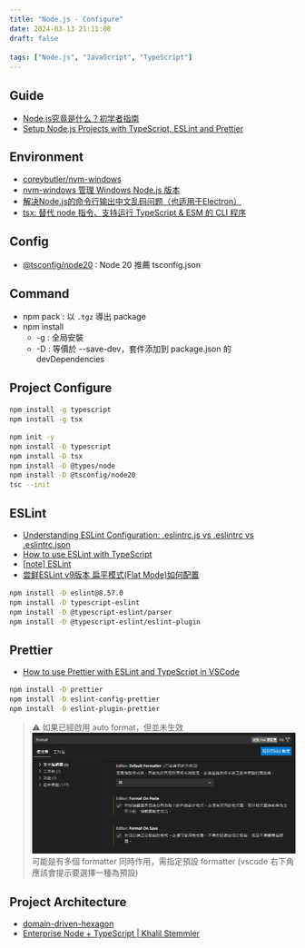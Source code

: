 ```yaml
---
title: "Node.js - Configure"
date: 2024-03-13 21:11:00
draft: false

tags: ["Node.js", "JavaScript", "TypeScript"]
---
```


## Guide
- [Node.js究竟是什么？初学者指南](https://zhuanlan.zhihu.com/p/648238863)
- [Setup Node.js Projects with TypeScript, ESLint and Prettier](https://medium.com/@apeview/setup-node-js-projects-with-typescript-eslint-and-prettier-4c1f1fecd107)

## Environment
- [coreybutler/nvm-windows](https://github.com/coreybutler/nvm-windows)
- [nvm-windows 管理 Windows Node.js 版本](https://medium.com/@ray102467/nvm-windows-%E7%AE%A1%E7%90%86-windows-node-js-%E7%89%88%E6%9C%AC-68d789cf84d7)
- [解决Node.js的命令行输出中文乱码问题（也适用于Electron）](https://www.jianshu.com/p/a07eeb43d8b3)
- [tsx: 替代 node 指令、支持运行 TypeScript & ESM 的 CLI 程序](https://www.bilibili.com/read/cv27094154/)

## Config
- [@tsconfig/node20](https://www.npmjs.com/package/@tsconfig/node20) : Node 20 推薦 tsconfig.json

## Command
- npm pack : 以 `.tgz` 導出 package
- npm install
  - -g : 全局安裝
  - -D : 等價於 --save-dev，套件添加到 package.json 的 devDependencies 

## Project Configure

```bash
npm install -g typescript
npm install -g tsx
```

```bash
npm init -y
npm install -D typescript
npm install -D tsx
npm install -D @types/node
npm install -D @tsconfig/node20
tsc --init
```

## ESLint
- [Understanding ESLint Configuration: .eslintrc.js vs .eslintrc vs .eslintrc.json](https://medium.com/@ritz.sh/understanding-eslint-configuration-eslintrc-js-vs-eslintrc-vs-eslintrc-json-287ec5e95bf4)
- [How to use ESLint with TypeScript](https://khalilstemmler.com/blogs/typescript/eslint-for-typescript/)
- [[note] ESLint](https://pjchender.dev/webdev/note-eslint/)
- [尝鲜ESLint v9版本 扁平模式(Flat Mode)如何配置](https://juejin.cn/post/7359505949319233548)

```bash
npm install -D eslint@8.57.0
npm install -D typescript-eslint
npm install -D @typescript-eslint/parser 
npm install -D @typescript-eslint/eslint-plugin
```

## Prettier 
- [How to use Prettier with ESLint and TypeScript in VSCode](https://khalilstemmler.com/blogs/tooling/prettier/)

```bash
npm install -D prettier  
npm install -D eslint-config-prettier  
npm install -D eslint-plugin-prettier
```

> ⚠️ 如果已經啟用 auto format，但並未生效
> ![format](/images/vscode-format-setting.png)
> 可能是有多個 formatter 同時作用，需指定預設 formatter (vscode 右下角應該會提示要選擇一種為預設)


## Project Architecture
- [domain-driven-hexagon](https://github.com/Sairyss/domain-driven-hexagon/tree/master?tab=readme-ov-file)
- [Enterprise Node + TypeScript | Khalil Stemmler](https://khalilstemmler.com/articles/categories/enterprise-node-type-script)
